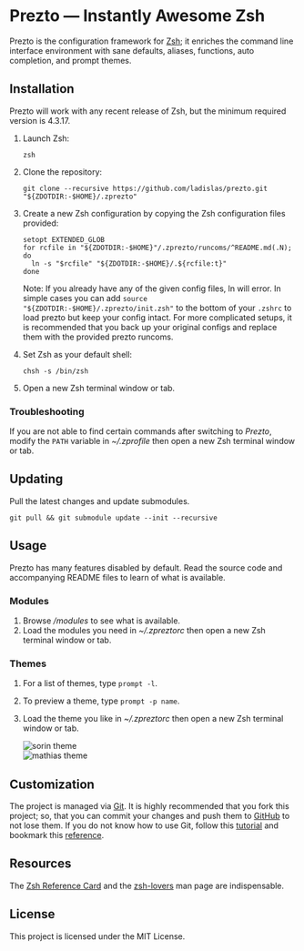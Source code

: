 # Prezto — Instantly Awesome Zsh

Prezto is the configuration framework for [Zsh]; it enriches the command line interface environment with sane defaults, aliases, functions, auto completion, and prompt themes.

## Installation

Prezto will work with any recent release of Zsh, but the minimum required version is 4.3.17.

1.  Launch Zsh:

    `zsh`

2.  Clone the repository:

    `git clone --recursive https://github.com/ladislas/prezto.git "${ZDOTDIR:-$HOME}/.zprezto"`

3.  Create a new Zsh configuration by copying the Zsh configuration files provided:

    ```
    setopt EXTENDED_GLOB
    for rcfile in "${ZDOTDIR:-$HOME}"/.zprezto/runcoms/^README.md(.N); do
      ln -s "$rcfile" "${ZDOTDIR:-$HOME}/.${rcfile:t}"
    done
    ```

    Note: If you already have any of the given config files, ln will error. In simple cases you can add `source "${ZDOTDIR:-$HOME}/.zprezto/init.zsh"` to the bottom of your `.zshrc` to load prezto but keep your config intact. For more complicated setups, it is recommended that you back up your original configs and replace them with the provided prezto runcoms.

4.  Set Zsh as your default shell:

    `chsh -s /bin/zsh`

5.  Open a new Zsh terminal window or tab.

### Troubleshooting

If you are not able to find certain commands after switching to *Prezto*, modify the `PATH` variable in *\~/.zprofile* then open a new Zsh terminal window or tab.

## Updating

Pull the latest changes and update submodules.

```
git pull && git submodule update --init --recursive
```

## Usage

Prezto has many features disabled by default. Read the source code and accompanying README files to learn of what is available.

### Modules

1.  Browse */modules* to see what is available.
2.  Load the modules you need in *\~/.zpreztorc* then open a new Zsh terminal window or tab.

### Themes

1.  For a list of themes, type `prompt -l`.
2.  To preview a theme, type `prompt -p name`.
3.  Load the theme you like in *\~/.zpreztorc* then open a new Zsh terminal window or tab.

    ![sorin theme]\
    ![mathias theme]

## Customization

The project is managed via [Git]. It is highly recommended that you fork this project; so, that you can commit your changes and push them to [GitHub] to not lose them. If you do not know how to use Git, follow this [tutorial] and bookmark this [reference].

## Resources

The [Zsh Reference Card] and the [zsh-lovers] man page are indispensable.

## License

This project is licensed under the MIT License.

  [Zsh]: http://www.zsh.org
  [sorin theme]: http://i.imgur.com/nrGV6pg.png "sorin theme"
  [mathias theme]: http://i.imgur.com/6oRq2cj.png "mathias theme"
  [Git]: http://git-scm.com
  [GitHub]: https://github.com
  [tutorial]: http://gitimmersion.com
  [reference]: http://gitref.org
  [Zsh Reference Card]: http://www.bash2zsh.com/zsh_refcard/refcard.pdf
  [zsh-lovers]: http://grml.org/zsh/zsh-lovers.html
